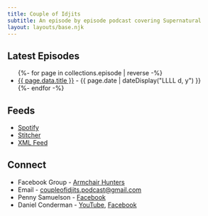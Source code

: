 ```yaml
---
title: Couple of Idjits
subtitle: An episode by episode podcast covering Supernatural
layout: layouts/base.njk
---
```


## Latest Episodes
<ul class="listing">
{%- for page in collections.episode | reverse -%}
  <li>
    <a href="{{ page.url }}">{{ page.data.title }}</a> -
    <time datetime="{{ page.date }}">{{ page.date | dateDisplay("LLLL d, y") }}</time>
  </li>
{%- endfor -%}
</ul>

## Feeds

- [Spotify](https://open.spotify.com/show/6Ul9RlsGJhn9DrPJLejToE)
- [Stitcher](https://www.stitcher.com/podcast/couple-of-idjits)
- [XML Feed](http://cast.rocks/hosting/27557/feeds/CAURZ.jpg?e=0df284f)

## Connect

- Facebook Group - [Armchair Hunters](https://www.facebook.com/groups/437248500580788/)
- Email - [coupleofidjits.podcast@gmail.com](mailto:coupleofidjits.podcast@gmail.com)
- Penny Samuelson - [Facebook](https://www.facebook.com/penny.samuelsonconderman)
- Daniel Conderman - [YouTube](https://www.youtube.com/danconderman), [Facebook](https://www.facebook.com/conderman)

